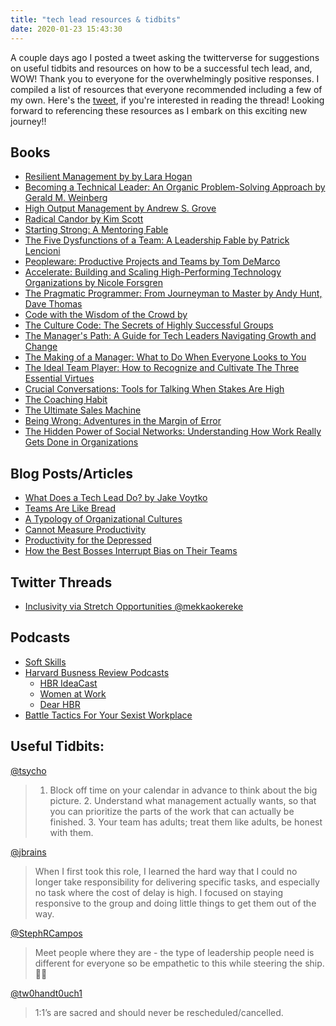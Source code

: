 ```yaml
---
title: "tech lead resources & tidbits"
date: 2020-01-23 15:43:30
---
```


A couple days ago I posted a tweet asking the twitterverse for suggestions on useful tidbits and resources on how to be a successful tech lead, and, WOW! Thank you to everyone for the overwhelmingly positive responses. I compiled a list of resources that everyone recommended including a few of my own. Here's the [tweet](https://twitter.com/lovelejess/status/1219996988751507456?s=20), if you're interested in reading the thread! Looking forward to referencing these resources as I embark on this exciting new journey!!

## Books

* [Resilient Management by by Lara Hogan](https://www.goodreads.com/book/show/45767533-resilient-management)
* [Becoming a Technical Leader: An Organic Problem-Solving Approach by Gerald M. Weinberg](https://www.goodreads.com/book/show/714344.Becoming_a_Technical_Leader)
* [High Output Management by Andrew S. Grove ](https://www.goodreads.com/book/show/324750.High_Output_Management)
* [Radical Candor by Kim Scott](https://www.goodreads.com/book/show/29939161-radical-candor)
* [Starting Strong: A Mentoring Fable](https://www.goodreads.com/book/show/24335988-starting-strong)
* [The Five Dysfunctions of a Team: A Leadership Fable by Patrick Lencioni](https://www.goodreads.com/book/show/21343.The_Five_Dysfunctions_of_a_Team)
* [Peopleware: Productive Projects and Teams by Tom DeMarco](https://www.goodreads.com/book/show/67825.Peopleware)
* [Accelerate: Building and Scaling High-Performing Technology Organizations by Nicole Forsgren](https://www.goodreads.com/book/show/35747076-accelerate)
* [The Pragmatic Programmer: From Journeyman to Master by Andy Hunt, Dave Thomas](https://www.goodreads.com/book/show/4099.The_Pragmatic_Programmer)
* [Code with the Wisdom of the Crowd by](https://pragprog.com/book/mpmob/code-with-the-wisdom-of-the-crowd)
* [The Culture Code: The Secrets of Highly Successful Groups](https://www.goodreads.com/book/show/33517721-the-culture-code)
* [The Manager's Path: A Guide for Tech Leaders Navigating Growth and Change](https://www.goodreads.com/book/show/33369254-the-manager-s-path)
* [The Making of a Manager: What to Do When Everyone Looks to You](https://www.goodreads.com/book/show/38821039-the-making-of-a-manager)
* [The Ideal Team Player: How to Recognize and Cultivate The Three Essential Virtues](https://www.goodreads.com/book/show/28930640-the-ideal-team-player)
* [Crucial Conversations: Tools for Talking When Stakes Are High](https://www.goodreads.com/book/show/15014.Crucial_Conversations)
* [The Coaching Habit](https://www.goodreads.com/book/show/29342515-the-coaching-habit)
* [The Ultimate Sales Machine](https://www.goodreads.com/book/show/25530718-the-ultimate-sales-machine)
* [Being Wrong: Adventures in the Margin of Error](https://www.goodreads.com/book/show/7811050-being-wrong)
* [The Hidden Power of Social Networks: Understanding How Work Really Gets Done in Organizations](https://www.goodreads.com/book/show/14726.The_Hidden_Power_of_Social_Networks)

## Blog Posts/Articles

* [What Does a Tech Lead Do? by Jake Voytko](https://www.bitlog.com/2017/10/12/what-does-a-tech-lead-do/)
* [Teams Are Like Bread](https://blog.jessitron.com/2019/06/15/teams-are-like-bread/)
* [A Typology of Organizational Cultures](https://qualitysafety.bmj.com/content/13/suppl_2/ii22)
* [Cannot Measure Productivity](https://martinfowler.com/bliki/CannotMeasureProductivity.html)
* [Productivity for the Depressed](https://blog.jbrains.ca/permalink/productivity-for-the-depressed)
* [How the Best Bosses Interrupt Bias on Their Teams](https://hbr.org/2019/11/how-the-best-bosses-interrupt-bias-on-their-teams)


## Twitter Threads
* [Inclusivity via Stretch Opportunities @mekkaokereke](https://twitter.com/mekkaokereke/status/1218940982122577921)


## Podcasts

* [Soft Skills](https://softskills.audio/)
* [Harvard Busness Review Podcasts](https://hbr.org/podcasts)
  * [HBR IdeaCast](https://hbr.org/podcasts/ideacast)
  * [Women at Work](https://hbr.org/podcasts/women-at-work)
  * [Dear HBR](https://hbr.org/podcasts/dear-hbr)
* [Battle Tactics For Your Sexist Workplace](https://twitter.com/BTSWpodcast)



## Useful Tidbits:

[@tsycho](https://twitter.com/tsycho)
> 1. Block off time on your calendar in advance to think about the big picture. 2. Understand what management actually wants, so that you can prioritize the parts of the work that can actually be finished. 3. Your team has adults; treat them like adults, be honest with them.

[@jbrains](https://twitter.com/jbrains)
> When I first took this role, I learned the hard way that I could no longer take responsibility for delivering specific tasks, and especially no task where the cost of delay is high. I focused on staying responsive to the group and doing little things to get them out of the way.

[@StephRCampos](https://twitter.com/StephRCampos)
> Meet people where they are - the type of leadership people need is different for everyone so be empathetic to this while steering the ship.✌🏼

[@tw0handt0uch1](https://twitter.com/tw0handt0uch1)
> 1:1’s are sacred and should never be rescheduled/cancelled.

